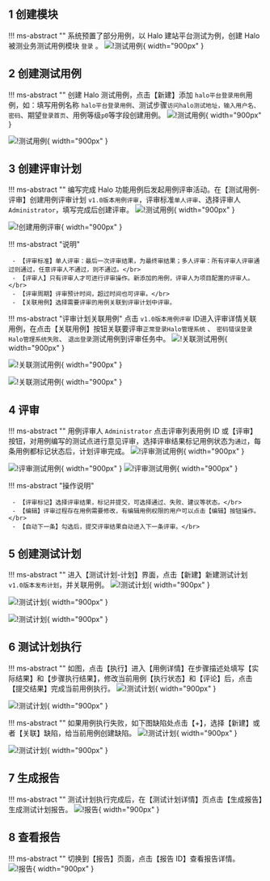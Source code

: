

## 1 创建模块
!!! ms-abstract ""
    系统预置了部分用例，以 Halo 建站平台测试为例，创建 Halo 被测业务测试用例模块 `登录` 。 
![!测试用例](../img/quick_start/test_case/添加模块.png){ width="900px" }


## 2 创建测试用例
!!! ms-abstract ""
    创建 Halo 测试用例，点击【新建】添加 `halo平台登录用例`用例，如：填写用例名称 `halo平台登录用例`、测试步骤`访问halo测试地址，输入用户名、密码`、期望`登录首页`、用例等级`p0`等字段创建用例。
![!测试用例](../img/quick_start/test_case/创建用例.png){ width="900px" }
   
![!测试用例](../img/quick_start/test_case/功能用例编辑.png){ width="900px" }

## 3 创建评审计划
!!! ms-abstract ""
     编写完成 Halo 功能用例后发起用例评审活动。在【测试用例-评审】创建用例评审计划 `v1.0版本用例评审`，评审标准`单人评审`、选择评审人`Administrator`，填写完成后创建评审。
![!测试用例](../img/quick_start/test_case/用例评审入口.png){ width="900px" }

![!创建用例评审](../img/quick_start/test_case/创建用例评审页面.png){ width="900px" }

!!! ms-abstract "说明"

     - 【评审标准】单人评审：最后一次评审结果，为最终审结果；多人评审：所有评审人评审通过则通过，任意评审人不通过，则不通过。</br>
     - 【评审人】只有评审人才可进行评审操作。新添加的用例，评审人为项目配置的评审人。</br>
     - 【评审周期】评审预计时间，超过时间也可评审。</br>
     - 【关联用例】选择需要评审的用例关联到评审计划中评审。

!!! ms-abstract "评审计划关联用例"
    点击  `v1.0版本用例评审` ID进入评审详情关联用例，在点击【关联用例】按钮关联要评审`正常登录Halo管理系统` 、 `密码错误登录Halo管理系统失败`、 `退出登录`测试用例到评审任务中。
![!关联测试用例](../img/quick_start/test_case/1.png){ width="900px" }

![!关联测试用例](../img/quick_start/test_case/2.png){ width="900px" }

![!关联测试用例](../img/quick_start/test_case/用例评审关联用例.png){ width="900px" }



## 4 评审
!!! ms-abstract ""
    用例评审人 `Administrator` 点击评审列表用例 ID 或【评审】按钮，对用例编写的测试点进行意见评审，选择评审结果标记用例状态为`通过`，每条用例都标记状态后，计划评审完成。
![!评审测试用例](../img/quick_start/test_case/关联完成列表1.png){ width="900px" }

![!评审测试用例](../img/quick_start/test_case/评审操作1.png){ width="900px" }
![!评审测试用例](../img/quick_start/test_case/完成.png){ width="900px" }

!!! ms-abstract "操作说明"

     - 【评审标记】选择评审结果，标记并提交，可选择通过、失败、建议等状态。</br>
     - 【编辑】评审过程存在用例需要修改，有编辑用例权限的用户可以点击【编辑】按钮操作。</br>
     - 【自动下一条】勾选后，提交评审结果自动进入下一条评审。</br>

## 5 创建测试计划
!!! ms-abstract ""
    进入【测试计划-计划】界面，点击【新建】新建测试计划 ` v1.0版本发布计划`，并关联用例。
![!测试计划](../img/quick_start/test_case/新建测试计划1.png){ width="900px" }

![!测试计划](../img/quick_start/test_case/新建测试计划2.png){ width="900px" }

![!测试计划](../img/quick_start/test_case/新建测试计划3.png){ width="900px" }

## 6 测试计划执行
!!! ms-abstract ""
    如图，点击【执行】进入【用例详情】在步骤描述处填写【实际结果】和【步骤执行结果】，修改当前用例【执行状态】和【评论】后，点击【提交结果】完成当前用例执行。
![!测试计划](../img/quick_start/test_case/测试计划执行1.png){ width="900px" }

![!测试计划](../img/quick_start/test_case/测试计划执行2.png){ width="900px" }

!!! ms-abstract ""
    如果用例执行失败，如下图缺陷处点击【+】，选择【新建】或者【关联】缺陷，给当前用例创建缺陷。
![!测试计划](../img/quick_start/test_case/创建缺陷1.png){ width="900px" }

![!测试计划](../img/quick_start/test_case/创建缺陷2.png){ width="900px" }

## 7 生成报告
!!! ms-abstract ""
    测试计划执行完成后，在【测试计划详情】页点击【生成报告】生成测试计划报告。
![!报告](../img/quick_start/test_case/生成报告.png){ width="900px" }

## 8 查看报告
!!! ms-abstract ""
    切换到【报告】页面，点击【报告 ID】查看报告详情。
![!报告](../img/quick_start/test_case/查看报告2.png){ width="900px" }
